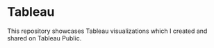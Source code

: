 # Tableau
This repository showcases Tableau visualizations which I created and shared on Tableau Public. 
